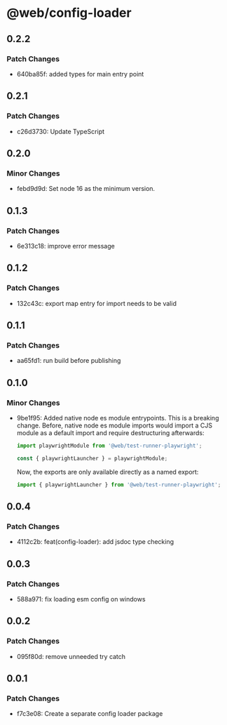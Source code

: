 # @web/config-loader

## 0.2.2

### Patch Changes

- 640ba85f: added types for main entry point

## 0.2.1

### Patch Changes

- c26d3730: Update TypeScript

## 0.2.0

### Minor Changes

- febd9d9d: Set node 16 as the minimum version.

## 0.1.3

### Patch Changes

- 6e313c18: improve error message

## 0.1.2

### Patch Changes

- 132c43c: export map entry for import needs to be valid

## 0.1.1

### Patch Changes

- aa65fd1: run build before publishing

## 0.1.0

### Minor Changes

- 9be1f95: Added native node es module entrypoints. This is a breaking change. Before, native node es module imports would import a CJS module as a default import and require destructuring afterwards:

  ```js
  import playwrightModule from '@web/test-runner-playwright';

  const { playwrightLauncher } = playwrightModule;
  ```

  Now, the exports are only available directly as a named export:

  ```js
  import { playwrightLauncher } from '@web/test-runner-playwright';
  ```

## 0.0.4

### Patch Changes

- 4112c2b: feat(config-loader): add jsdoc type checking

## 0.0.3

### Patch Changes

- 588a971: fix loading esm config on windows

## 0.0.2

### Patch Changes

- 095f80d: remove unneeded try catch

## 0.0.1

### Patch Changes

- f7c3e08: Create a separate config loader package
